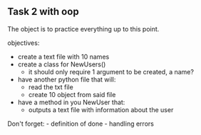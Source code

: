 ## Task 2 with oop

The object is to practice everything up to this point.

objectives:
- create a text file with 10 names
- create a class for NewUsers()
    - it should only require 1 argument to be created, a name?
- have another python file that will:
    - read the txt file
    - create 10 object from said file
- have a method in you NewUser that:
    - outputs a text file with information about the user

Don't forget: - definition of done - handling errors
